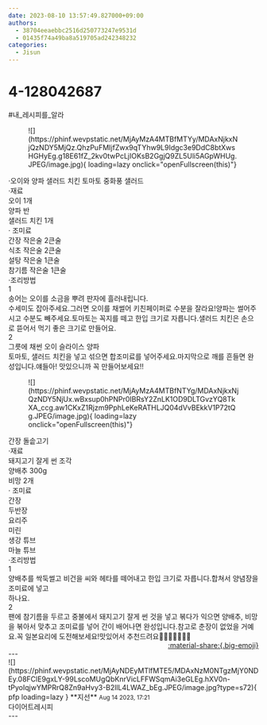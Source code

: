 ```yaml
---
date: 2023-08-10 13:57:49.827000+09:00
authors:
  - 38704eeaebbc2516d250773247e9531d
  - 01435f74a49ba8a519705ad242348232
categories:
  - Jisun
---
```


# 4-128042687

<div class="post-container" markdown="1">
<div class="content-container md-sidebar__scrollwrap" markdown="1">

\#내_레시피를_알라
<figure markdown="1">
![](https://phinf.wevpstatic.net/MjAyMzA4MTBfMTYy/MDAxNjkxNjQzNDY5MjQz.QhzPuFMIjfZwx9qTYhw9L9Idgc3e9DdC8btXwsHGHyEg.g18E61fZ_2kv0twPcLjIOKsB2GgjQ9ZL5Uli5AGpWHUg.JPEG/image.jpg){ loading=lazy onclick="openFullscreen(this)"}
</figure>
·오이와 양파 샐러드 치킨 토마토 중화풍 샐러드<br>·재료<br>오이 1개<br>양파 반<br>샐러드 치킨 1개<br>· 조미료<br>간장 작은술 2큰술<br>식초 작은술 2큰술<br>설탕 작은술 1큰술<br>참기름 작은술 1큰술<br>·조리방법<br>1<br>송어는 오이를 소금을 뿌려 판자에 흘러내립니다.<br>수세미도 잡아주세요.그러면 오이를 채썰어 키친페이퍼로 수분을 잘라요!양파는 썰어주시고 수분도 빼주세요.토마토는 꼭지를 떼고 한입 크기로 자릅니다.샐러드 치킨은 손으로 뜯어서 먹기 좋은 크기로 만들어요.<br>2<br>그릇에 채썬 오이 슬라이스 양파<br>토마토, 샐러드 치킨을 넣고 섞으면 합조미료를 넣어주세요.마지막으로 깨를 흔들면 완성입니다.얘들아! 맛있으니까 꼭 만들어보세요!!
<figure markdown="1">
![](https://phinf.wevpstatic.net/MjAyMzA4MTBfNTYg/MDAxNjkxNjQzNDY5NjUx.wBxsup0hPNPr0IBRsY2ZnLK1OD9DLTGvzYQ8TkXA_ccg.aw1CKxZ1Rjzm9PphLeKeRATHLJQ04dVvBEkkV1P72tQg.JPEG/image.jpg){ loading=lazy onclick="openFullscreen(this)"}
</figure>
간장 돌솥고기<br>·재료<br>돼지고기 잘게 썬 조각 <br>양배추 300g<br>비망 2개<br>· 조미료<br>간장<br>두반장<br>요리주<br>미린<br>생강 튜브<br>마늘 튜브<br>·조리방법<br>1<br>양배추를 싹둑썰고 비건을 씨와 헤타를 떼어내고 한입 크기로 자릅니다.합쳐서 양념장을 조미료에 넣고<br>하나요.<br>2<br>팬에 참기름을 두르고 중불에서 돼지고기 잘게 썬 것을 넣고 볶다가 익으면 양배추, 비망을 볶아서 맞추고 조미료를 넣어 간이 배어나면 완성입니다.참고로 춘장이 없었을 거예요.꼭 일본요리에 도전해보세요!맛있어서 추천드려요🩵🩵🩵🩵🩵🩵🩵

</div>
</div>

<div style="text-align: right;" markdown="1">
<a href="https://weverse.io/fromis9/fanpost/4-128042687" style="text-align: right;">:material-share:{.big-emoji}</a>
</div>
---

<div class="comments-container md-sidebar__scrollwrap" markdown="1">
<div class="comment" markdown="1">
<div class='id-container' markdown="1">
![](https://phinf.wevpstatic.net/MjAyNDEyMTlfMTE5/MDAxNzM0NTgzMjY0NDEy.08FClE9gxLY-99LscoMUgQbKnrVicLFFWSqmAi3eGLEg.hXV0n-tPyoIqjwYMPRrQ8Zn9aHvy3-B2llL4LWAZ_bEg.JPEG/image.jpg?type=s72){ pfp loading=lazy }
**<span class="artist">지선</span>** <small>Aug 14 2023, 17:21</small><br>
</div>
<div class='comment-body' markdown="1">
다이어트레시피
</div>
</div>
</div>
---
